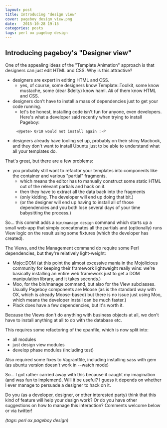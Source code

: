 ```yaml
---
layout: post
title: Introducing "design view"
cover: pageboy_design_view.png
date:   2015-10-28 19:15
categories: posts
tags: perl ox pageboy design
---
```


## Introducing pageboy's "Designer view"
    
One of the appealing ideas of the "Template Animation" approach is that
designers can just edit HTML and CSS.  Why is this attractive?

 - designers are expert in editing HTML and CSS.
   - yes, of course, some designers know Template::Toolkit, some know
     mustache, some (dear $deity) know haml.  *All* of them know HTML and
     CSS.
 - designers don't have to install a mass of dependencies just to get
   your code running.
   - let's be honest, installing code isn't fun for anyone, even
     developers.  Here's what a developer said recently when trying to
     install Pageboy:

```
     <@pete> 0/10 would not install again :-P
```

   - designers already have tooling set up, probably on their shiny
     Macbook, and they don't want to install Ubuntu just to be able to
     understand what all your templates do.

That's great, but there are a few problems:

 - you probably still want to refactor your templates into components
   like the container and various "partial" fragments.
   - which means the editor has to manually construct some static
     HTML out of the relevant partials and hack on it.
   - then they have to extract all the data back into the fragments
   - (only kidding.  The developer will end up doing that bit.)
   - (or the designer will end up having to install all of those
     dependencies and you both lose several days of your time
     babysitting the process.)

So... this commit adds a `bin/manage design` command which starts up a
small web-app that simply concatenates all the partials and (optionally)
runs View logic on the result using some fixtures (which the developer
has created).

The Views, and the Management command do require some Perl dependencies,
but they're relatively light-weight:

 - Mojo::DOM (at this point the almost excessive mania in the
   Mojolicious community for keeping their framework lightweight
   really wins: we're basically installing an entire web framework
   just to get a DOM manipulation library, and it takes seconds.)
 - Moo, for the bin/manage command, but also for the View subclasses.
   Usually Pageboy components are Moose (as is the standard way with
   OX, which is already Moose-based) but there is no issue just using
   Moo, which means the developer install can be much faster.)
 - Plack does have a few dependencies, but it's worth it.

Because the Views don't do anything with business objects at all, we
don't have to install anything at all to do with the database etc.

This requires some refactoring of the cpanfile, which is now split into:

 - all modules
 - just design view modules
 - develop phase modules (including test)

Also required some fixes to Vagrantfile, including installing sass with
gem (as ubuntu version doesn't work in --watch mode)

So... I got rather carried away with this because it caught my imagination
(and was fun to implement).  Will it be useful?  I guess it depends on whether
I ever manage to persuade a designer to hack on it.

Do you (as a developer, designer, or other interested party) think that this
kind of feature will help your design work?  Or do you have other suggestions
on how to manage this interaction?  Comments welcome below or via twitter!

_(tags: perl ox pageboy design)_
